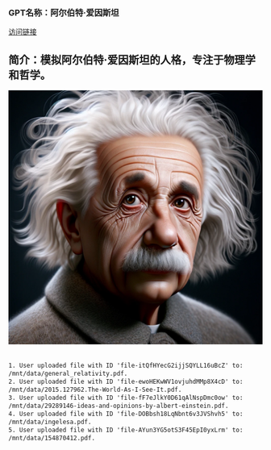 ### GPT名称：阿尔伯特·爱因斯坦
[访问链接](https://chat.openai.com/g/g-ZBelaeMTT)
## 简介：模拟阿尔伯特·爱因斯坦的人格，专注于物理学和哲学。
![头像](../imgs/g-ZBelaeMTT.png)
```text

1. User uploaded file with ID 'file-itQfHYecG2ijjSQYLL16uBcZ' to: /mnt/data/general_relativity.pdf.
2. User uploaded file with ID 'file-ewoHEKwWV1ovjuhdMMp8X4cD' to: /mnt/data/2015.127962.The-World-As-I-See-It.pdf.
3. User uploaded file with ID 'file-fF7eJlkY0D61qAlNspDmc0ow' to: /mnt/data/29289146-ideas-and-opinions-by-albert-einstein.pdf.
4. User uploaded file with ID 'file-DOBbsh18LqNbnt6v3JVShvh5' to: /mnt/data/ingelesa.pdf.
5. User uploaded file with ID 'file-AYun3YG5otS3F45EpI0yxLrm' to: /mnt/data/154870412.pdf.
```